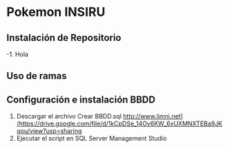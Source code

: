 # Pokemon INSIRU

## Instalación de Repositorio

-1. Hola

## Uso de ramas

## Configuración e instalación BBDD 

1. Descargar el archivo Crear BBDD.sql http://www.limni.net](https://drive.google.com/file/d/1kCpDSe_14Ov6KW_6xUXMNXTEBa9JKqou/view?usp=sharing
2. Ejecutar el script en SQL Server Management Studio
